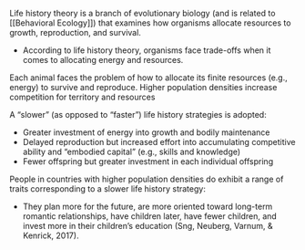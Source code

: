  Life history theory is a branch of evolutionary biology (and is related to [[Behavioral Ecology]]) that examines how organisms allocate resources to growth, reproduction, and survival. 
- According to life history theory, organisms face trade-offs when it comes to allocating energy and resources.

Each animal faces the problem of how to allocate its finite resources (e.g., energy) to survive and reproduce. Higher population densities increase competition for territory and resources  

A “slower” (as opposed to “faster”) life history strategies is adopted:  
- Greater investment of energy into growth and bodily maintenance  
- Delayed reproduction but increased effort into accumulating competitive ability and “embodied capital” (e.g., skills and knowledge)  
- Fewer offspring but greater investment in each individual offspring  

People in countries with higher population densities do exhibit a range of traits corresponding to a 
slower life history strategy: 
- They plan more for the future, are more oriented toward long-term romantic relationships, have children later, have fewer children, and invest more in their children’s education (Sng, Neuberg, Varnum, & Kenrick, 2017).